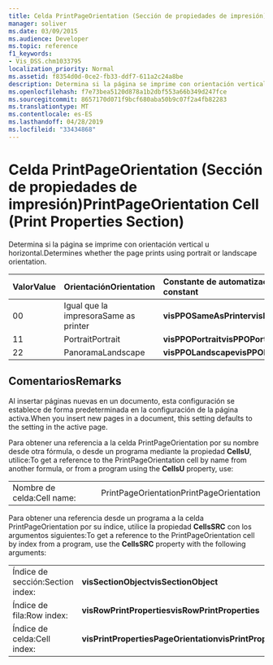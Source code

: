 ```yaml
---
title: Celda PrintPageOrientation (Sección de propiedades de impresión)
manager: soliver
ms.date: 03/09/2015
ms.audience: Developer
ms.topic: reference
f1_keywords:
- Vis_DSS.chm1033795
localization_priority: Normal
ms.assetid: f8354d0d-0ce2-fb33-ddf7-611a2c24a8be
description: Determina si la página se imprime con orientación vertical u horizontal.
ms.openlocfilehash: f7e73bea5120d878a1b2dbf553a66b349d247fce
ms.sourcegitcommit: 8657170d071f9bcf680aba50b9c07f2a4fb82283
ms.translationtype: MT
ms.contentlocale: es-ES
ms.lasthandoff: 04/28/2019
ms.locfileid: "33434868"
---
```

# <a name="printpageorientation-cell-print-properties-section"></a><span data-ttu-id="606db-103">Celda PrintPageOrientation (Sección de propiedades de impresión)</span><span class="sxs-lookup"><span data-stu-id="606db-103">PrintPageOrientation Cell (Print Properties Section)</span></span>

<span data-ttu-id="606db-104">Determina si la página se imprime con orientación vertical u horizontal.</span><span class="sxs-lookup"><span data-stu-id="606db-104">Determines whether the page prints using portrait or landscape orientation.</span></span>
  
|<span data-ttu-id="606db-105">**Valor**</span><span class="sxs-lookup"><span data-stu-id="606db-105">**Value**</span></span>|<span data-ttu-id="606db-106">**Orientación**</span><span class="sxs-lookup"><span data-stu-id="606db-106">**Orientation**</span></span>|<span data-ttu-id="606db-107">**Constante de automatización**</span><span class="sxs-lookup"><span data-stu-id="606db-107">**Automation constant**</span></span>|
|:-----|:-----|:-----|
| <span data-ttu-id="606db-108">0</span><span class="sxs-lookup"><span data-stu-id="606db-108">0</span></span>  <br/> | <span data-ttu-id="606db-109">Igual que la impresora</span><span class="sxs-lookup"><span data-stu-id="606db-109">Same as printer</span></span>  <br/> |<span data-ttu-id="606db-110">**visPPOSameAsPrinter**</span><span class="sxs-lookup"><span data-stu-id="606db-110">**visPPOSameAsPrinter**</span></span> <br/> |
| <span data-ttu-id="606db-111">1</span><span class="sxs-lookup"><span data-stu-id="606db-111">1</span></span>  <br/> | <span data-ttu-id="606db-112">Portrait</span><span class="sxs-lookup"><span data-stu-id="606db-112">Portrait</span></span>  <br/> |<span data-ttu-id="606db-113">**visPPOPortrait**</span><span class="sxs-lookup"><span data-stu-id="606db-113">**visPPOPortrait**</span></span> <br/> |
|<span data-ttu-id="606db-114">2</span><span class="sxs-lookup"><span data-stu-id="606db-114">2</span></span>  <br/> |<span data-ttu-id="606db-115">Panorama</span><span class="sxs-lookup"><span data-stu-id="606db-115">Landscape</span></span>  <br/> |<span data-ttu-id="606db-116">**visPPOLandscape**</span><span class="sxs-lookup"><span data-stu-id="606db-116">**visPPOLandscape**</span></span> <br/> |
   
## <a name="remarks"></a><span data-ttu-id="606db-117">Comentarios</span><span class="sxs-lookup"><span data-stu-id="606db-117">Remarks</span></span>

<span data-ttu-id="606db-118">Al insertar páginas nuevas en un documento, esta configuración se establece de forma predeterminada en la configuración de la página activa.</span><span class="sxs-lookup"><span data-stu-id="606db-118">When you insert new pages in a document, this setting defaults to the setting in the active page.</span></span>
  
<span data-ttu-id="606db-119">Para obtener una referencia a la celda PrintPageOrientation por su nombre desde otra fórmula, o desde un programa mediante la propiedad **CellsU**, utilice:</span><span class="sxs-lookup"><span data-stu-id="606db-119">To get a reference to the PrintPageOrientation cell by name from another formula, or from a program using the **CellsU** property, use:</span></span> 
  
|||
|:-----|:-----|
| <span data-ttu-id="606db-120">Nombre de celda:</span><span class="sxs-lookup"><span data-stu-id="606db-120">Cell name:</span></span>  <br/> | <span data-ttu-id="606db-121">PrintPageOrientation</span><span class="sxs-lookup"><span data-stu-id="606db-121">PrintPageOrientation</span></span>  <br/> |
   
<span data-ttu-id="606db-122">Para obtener una referencia desde un programa a la celda PrintPageOrientation por su índice, utilice la propiedad **CellsSRC** con los argumentos siguientes:</span><span class="sxs-lookup"><span data-stu-id="606db-122">To get a reference to the PrintPageOrientation cell by index from a program, use the **CellsSRC** property with the following arguments:</span></span> 
  
|||
|:-----|:-----|
| <span data-ttu-id="606db-123">Índice de sección:</span><span class="sxs-lookup"><span data-stu-id="606db-123">Section index:</span></span>  <br/> |<span data-ttu-id="606db-124">**visSectionObject**</span><span class="sxs-lookup"><span data-stu-id="606db-124">**visSectionObject**</span></span> <br/> |
| <span data-ttu-id="606db-125">Índice de fila:</span><span class="sxs-lookup"><span data-stu-id="606db-125">Row index:</span></span>  <br/> |<span data-ttu-id="606db-126">**visRowPrintProperties**</span><span class="sxs-lookup"><span data-stu-id="606db-126">**visRowPrintProperties**</span></span> <br/> |
| <span data-ttu-id="606db-127">Índice de celda:</span><span class="sxs-lookup"><span data-stu-id="606db-127">Cell index:</span></span>  <br/> |<span data-ttu-id="606db-128">**visPrintPropertiesPageOrientation**</span><span class="sxs-lookup"><span data-stu-id="606db-128">**visPrintPropertiesPageOrientation**</span></span> <br/> |
   

